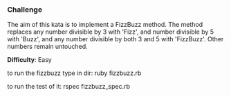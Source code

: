 ### Challenge

The aim of this kata is to implement a FizzBuzz method. The method replaces any number divisible by 3 with 'Fizz', and number divisible by 5 with 'Buzz', and any number divisible by both 3 and 5 with 'FizzBuzz'. Other numbers remain untouched.

**Difficulty**: Easy

to run the fizzbuzz type in dir:
ruby fizzbuzz.rb

to run the test of it:
rspec fizzbuzz_spec.rb
